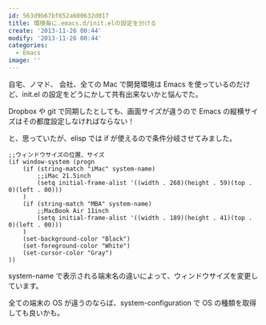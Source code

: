 ```yaml
---
id: 563d9b67bf652a600632d017
title: 環境毎に.emacs.d/init.elの設定を分ける
create: '2013-11-26 00:44'
modify: '2013-11-26 00:44'
categories:
  - Emacs
image: ''
---
```


自宅、ノマド、 会社、全ての Mac で開発環境は Emacs を使っているのだけど、init.el の設定をどうにかして共有出来ないかと悩んでた。

Dropbox や git で同期したとしても、画面サイズが違うので Emacs の縦横サイズはその都度設定しなければならない！

と、思っていたが、elisp では if が使えるので条件分岐させてみました。

<!-- more -->

    ;;ウィンドウサイズの位置、サイズ
    (if window-system (progn
    	(if (string-match "iMac" system-name)
    		;;iMac 21.5inch
    		(setq initial-frame-alist '((width . 268)(height . 59)(top . 0)(left . 00)))
    	)
    	(if (string-match "MBA" system-name)
    		;;MacBook Air 11inch
    		(setq initial-frame-alist '((width . 189)(height . 41)(top . 0)(left . 00)))
    	)
    	(set-background-color "Black")
    	(set-foreground-color "White")
    	(set-cursor-color "Gray")
    ))

system-name で表示される端末名の違いによって、ウィンドウサイズを変更しています。

全ての端末の OS が違うのならば、system-configuration で OS の種類を取得しても良いかも。
